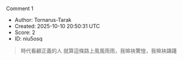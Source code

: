 Comment 1

- Author: Tornarus-Tarak
- Created: 2025-10-10 20:50:31 UTC
- Score: 2
- ID: niu5osq

> 時代看顧正義的人
> 就算這條路上風風雨雨，我嘛袂驚惶，我嘛袂躊躇
